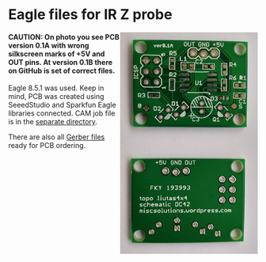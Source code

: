 # Eagle files for IR Z probe
<img align="right" src="https://github.com/liutas4x4/IR-probe_byDC42/blob/master/Images/PCB_IR_640X480.jpg"/>

#### CAUTION: On photo you see PCB version 0.1A with wrong silkscreen marks of +5V and OUT pins. At version 0.1B there on GitHub is set of correct files.

Eagle 8.5.1 was used. Keep in mind, PCB was created using SeeedStudio and Sparkfun Eagle libraries connected. CAM job file is in the [separate directory](https://github.com/liutas4x4/IR-probe_byDC42/tree/master/cam_for_Eagle).

There are also all [Gerber files](https://github.com/liutas4x4/IR-probe_byDC42/tree/master/Gerber_files) ready for PCB ordering.
